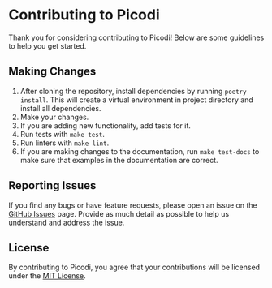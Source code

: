 # Contributing to Picodi

Thank you for considering contributing to Picodi! Below are some guidelines to help you get started.

## Making Changes

1. After cloning the repository, install dependencies by running `poetry install`.
    This will create a virtual environment in project directory and install all dependencies.
2. Make your changes.
3. If you are adding new functionality, add tests for it.
4. Run tests with `make test`.
5. Run linters with `make lint`.
6. If you are making changes to the documentation, run `make test-docs` to make sure that examples in the documentation are correct.

## Reporting Issues

If you find any bugs or have feature requests, please open an issue on the [GitHub Issues](https://github.com/yakimka/picodi/issues) page.
Provide as much detail as possible to help us understand and address the issue.

## License

By contributing to Picodi, you agree that your contributions will be licensed under the [MIT License](LICENSE).
